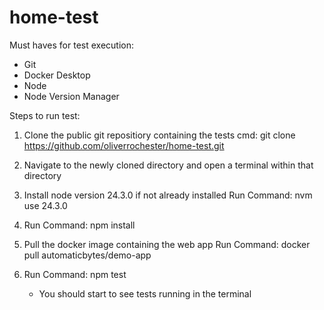 # home-test

Must haves for test execution:

- Git
- Docker Desktop
- Node
- Node Version Manager

Steps to run test:

1. Clone the public git repositiory containing the tests
    cmd: git clone https://github.com/oliverrochester/home-test.git

2. Navigate to the newly cloned directory and open a terminal within that directory

3. Install node version 24.3.0 if not already installed
    Run Command: nvm use 24.3.0

4. Run Command: npm install

5. Pull the docker image containing the web app 
    Run Command: docker pull automaticbytes/demo-app

6. Run Command: npm test
    - You should start to see tests running in the terminal


